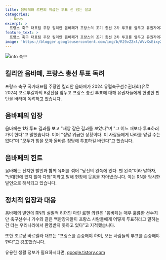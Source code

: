 ```yaml
---
title: 음바페와 르펜의 위급한 투표 선 넘는 설교
categories:
  - News
excerpt: >
  프랑스 축구 대표팀 주장 킬리안 음바페가 프랑스의 조기 총선 2차 투표를 앞두고 유권자에게 투표 독려하며, 1차 투표 결과를 비판했습니다. 특정 정당은 언급하지 않았지만, 우파 국민연합, RN을 겨냥한 발언과 유머로 힌트를 주었습니다. 이에 투표 설교를 비판하는 음바페의 발언에 대해 RN의 리더 마린 르펜 의원이 비난을 퍼부었습니다. 축구선수들의 정치참여에 대한 논란이 불거진 가운데, 프랑스 사람들의 투표를 존중해야 한다는 주장을 펼쳤습니다.
feature_text: >
  프랑스 축구 대표팀 주장 킬리안 음바페가 프랑스의 조기 총선 2차 투표를 앞두고 유권자에게 투표 독려하며, 1차 투표 결과를 비판했습니다. 특정 정당은 언급하지 않았지만, 우파 국민연합, RN을 겨냥한 발언과 유머로 힌트를 주었습니다. 이에 투표 설교를 비판하는 음바페의 발언에 대해 RN의 리더 마린 르펜 의원이 비난을 퍼부었습니다. 축구선수들의 정치참여에 대한 논란이 불거진 가운데, 프랑스 사람들의 투표를 존중해야 한다는 주장을 펼쳤습니다.
image: 'https://blogger.googleusercontent.com/img/b/R29vZ2xl/AVvXsEixyZcFfHzMRdzZMjFBmAUKJYCLCGyLL1o632UiGVXcaFdKo_bkvkuCioo0uUKlGfBVcT3P84aROyZIXSBEx3Aw5nCQ3pTgDom1WDC4m8eifvWiAmWEEVb4x6G_l8C0QH225ldMjyaFvpxGEBGNO37VmDTDMHGhJPq73UglMfDca1-0aw/s1600/blogspot.png'
---
```


<p><img src="https://blogger.googleusercontent.com/img/b/R29vZ2xl/AVvXsEixyZcFfHzMRdzZMjFBmAUKJYCLCGyLL1o632UiGVXcaFdKo_bkvkuCioo0uUKlGfBVcT3P84aROyZIXSBEx3Aw5nCQ3pTgDom1WDC4m8eifvWiAmWEEVb4x6G_l8C0QH225ldMjyaFvpxGEBGNO37VmDTDMHGhJPq73UglMfDca1-0aw/s1600/blogspot.png" alt="info 속보" /></p>

<h2 data-ke-size="size26">킬리안 음바페, 프랑스 총선 투표 독려</h2>

<p data-ke-size="size16">프랑스 축구 국가대표팀 주장인 킬리안 음바페가 2024 유럽축구선수권대회(유로 2024) 포르투갈과의 8강전을 앞두고 프랑스 총선 투표에 대해 유권자들에게 현명한 판단을 바라며 독려하고 있습니다.</p>

<h2 data-ke-size="size24">음바페의 입장</h2>

<p data-ke-size="size16">음바페는 1차 투표 결과를 보고 "재앙 같은 결과를 보았다"며 "그 어느 때보다 투표하러 가야 한다"고 말했습니다. 이어 "정말 위급한 상황이다. 이 사람들에게 나라를 맡길 수는 없다"며 "모두가 힘을 모아 올바른 정당에 투표하길 바란다"고 했습니다.</p>

<h2 data-ke-size="size24">음바페의 힌트</h2>

<p data-ke-size="size16">음바페는 진지한 발언과 함께 유머를 섞어 "당신의 왼쪽에 있다. 맨 왼쪽"이라 말하자, "반대편에 있지 않아 다행"이라고 말해 현장에 웃음을 자아냈습니다. 이는 RN을 암시한 발언으로 해석되고 있습니다.</p>

<h2 data-ke-size="size24">정치적 입장과 대응</h2>

<p data-ke-size="size16">음바페의 발언에 RN의 실질적 리더인 마린 르펜 의원은 "음바페는 매우 훌륭한 선수지만 축구선수나 가수와 같은 백만장자들이 프랑스 사람들에게 어떻게 투표하라고 말하는 건 더는 우리나라에서 환영받지 못하고 있다"고 지적했습니다.</p>

<p data-ke-size="size16">또한 조르당 바르델라 대표는 "프랑스를 존중해야 하며, 모든 사람들의 투표를 존중해야 한다"고 강조했습니다.</p>
유용한 생활 정보가 필요하시다면, <a href="https://qoogle.tistory.com" rel="dofollow">qoogle.tistory.com</a>


